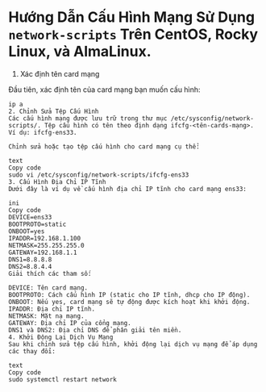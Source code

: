 # Hướng Dẫn Cấu Hình Mạng Sử Dụng `network-scripts` Trên CentOS, Rocky Linux, và AlmaLinux.

1. Xác định tên card mạng

Đầu tiên, xác định tên của card mạng bạn muốn cấu hình:

```text
ip a
2. Chỉnh Sửa Tệp Cấu Hình
Các cấu hình mạng được lưu trữ trong thư mục /etc/sysconfig/network-scripts/. Tệp cấu hình có tên theo định dạng ifcfg-<tên-cards-mạng>. Ví dụ: ifcfg-ens33.

Chỉnh sửa hoặc tạo tệp cấu hình cho card mạng cụ thể:

text
Copy code
sudo vi /etc/sysconfig/network-scripts/ifcfg-ens33
3. Cấu Hình Địa Chỉ IP Tĩnh
Dưới đây là ví dụ về cấu hình địa chỉ IP tĩnh cho card mạng ens33:

ini
Copy code
DEVICE=ens33
BOOTPROTO=static
ONBOOT=yes
IPADDR=192.168.1.100
NETMASK=255.255.255.0
GATEWAY=192.168.1.1
DNS1=8.8.8.8
DNS2=8.8.4.4
Giải thích các tham số:

DEVICE: Tên card mạng.
BOOTPROTO: Cách cấu hình IP (static cho IP tĩnh, dhcp cho IP động).
ONBOOT: Nếu yes, card mạng sẽ tự động được kích hoạt khi khởi động.
IPADDR: Địa chỉ IP tĩnh.
NETMASK: Mặt nạ mạng.
GATEWAY: Địa chỉ IP của cổng mạng.
DNS1 và DNS2: Địa chỉ DNS để phân giải tên miền.
4. Khởi Động Lại Dịch Vụ Mạng
Sau khi chỉnh sửa tệp cấu hình, khởi động lại dịch vụ mạng để áp dụng các thay đổi:

text
Copy code
sudo systemctl restart network
